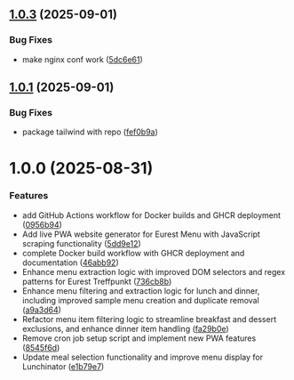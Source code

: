 ## [1.0.3](https://github.com/marcstae/eatinator/compare/v1.0.2...v1.0.3) (2025-09-01)


### Bug Fixes

* make nginx conf work ([5dc6e61](https://github.com/marcstae/eatinator/commit/5dc6e618fc461ffb7c7a2b468bb68a9a26ac331b))

## [1.0.1](https://github.com/marcstae/eatinator/compare/v1.0.0...v1.0.1) (2025-09-01)


### Bug Fixes

* package tailwind with repo ([fef0b9a](https://github.com/marcstae/eatinator/commit/fef0b9a4a64d8ae6e7985377874d456c6cf1ddaf))

# 1.0.0 (2025-08-31)


### Features

* add GitHub Actions workflow for Docker builds and GHCR deployment ([0956b94](https://github.com/marcstae/eatinator/commit/0956b943af07bfa81d6d9d45fca1cba1efa4292c))
* Add live PWA website generator for Eurest Menu with JavaScript scraping functionality ([5dd9e12](https://github.com/marcstae/eatinator/commit/5dd9e1281301a4010f92ceb52b45f376ba049ab8))
* complete Docker build workflow with GHCR deployment and documentation ([46abb92](https://github.com/marcstae/eatinator/commit/46abb92f71e681d5054fd661bc6db5f717b59eda))
* Enhance menu extraction logic with improved DOM selectors and regex patterns for Eurest Treffpunkt ([736cb8b](https://github.com/marcstae/eatinator/commit/736cb8b1f2ac536aeb437574772097e89413aff5))
* Enhance menu filtering and extraction logic for lunch and dinner, including improved sample menu creation and duplicate removal ([a9a3d64](https://github.com/marcstae/eatinator/commit/a9a3d64882b90fef038fd506dddc84e54567281f))
* Refactor menu item filtering logic to streamline breakfast and dessert exclusions, and enhance dinner item handling ([fa29b0e](https://github.com/marcstae/eatinator/commit/fa29b0e102b377437ed65187d3069de595c99bbe))
* Remove cron job setup script and implement new PWA features ([8545f6d](https://github.com/marcstae/eatinator/commit/8545f6d98b86b62af1bb92d2f84397d0be2e2010))
* Update meal selection functionality and improve menu display for Lunchinator ([e1b79e7](https://github.com/marcstae/eatinator/commit/e1b79e7df91083088a7580acbdd233eccb23279a))
